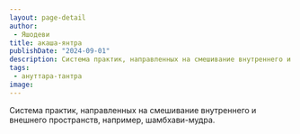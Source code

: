 ```yaml
---
layout: page-detail
author:
 - Яшодеви
title: акаша-янтра
publishDate: "2024-09-01"
description: Система практик, направленных на смешивание внутреннего и внешнего пространств, например, шамбхави-мудра.
tags:
 - ануттара-тантра
image: 
---
```


Система практик, направленных на смешивание внутреннего и внешнего пространств, например, шамбхави-мудра.

